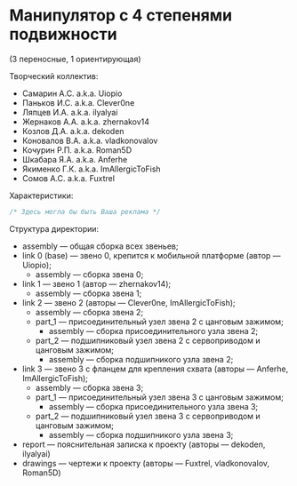 # Манипулятор с 4 степенями подвижности 
(3 переносные, 1 ориентирующая)

Творческий коллектив:
- Самарин А.С. a.k.a. Uiopio
- Паньков И.С. a.k.a. Clever0ne
- Ляпцев И.А. a.k.a. ilyalyai
- Жернаков А.А. a.k.a. zhernakov14
- Козлов Д.А. a.k.a. dekoden
- Коновалов В.А. a.k.a. vladkonovalov
- Кочурин Р.П. a.k.a. Roman5D
- Шкабара Я.А. a.k.a. Anferhe
- Якименко Г.К. a.k.a. ImAllergicToFish
- Сомов А.С. a.k.a. Fuxtrel

Характеристики:
```cpp
/* Здесь могла бы быть Ваша реклама */
```

Структура директории:
- assembly — общая сборка всех звеньев;
- link 0 (base) — звено 0, крепится к мобильной платформе (автор — Uiopio);
  + assembly — сборка звена 0;
- link 1 — звено 1 (автор — zhernakov14);
  + assembly — сборка звена 1;
- link 2 — звено 2 (авторы — Clever0ne, ImAllergicToFish);
  + assembly — сборка звена 2;
  + part_1 — присоединительный узел звена 2 с цанговым зажимом;
    * assembly — сборка присоединительного узла звена 2;
  + part_2 — подшипниковый узел звена 2 с сервоприводом и цанговым зажимом;
    * assembly — сборка подшипникого узла звена 2;
- link 3 — звено 3 с фланцем для крепления схвата (авторы — Anferhe, ImAllergicToFish);
  + assembly — сборка звена 3;
  + part_1 — присоединительный узел звена 3 с цанговым зажимом;
    * assembly — сборка присоединительного узла звена 3;
  + part_2 — подшипниковый узел звена 3 с сервоприводом и цанговым зажимом;
    * assembly — сборка подшипникого узла звена 3;
- report — пояснительная записка к проекту (авторы — dekoden, ilyalyai)
- drawings — чертежи к проекту (авторы — Fuxtrel, vladkonovalov, Roman5D)

